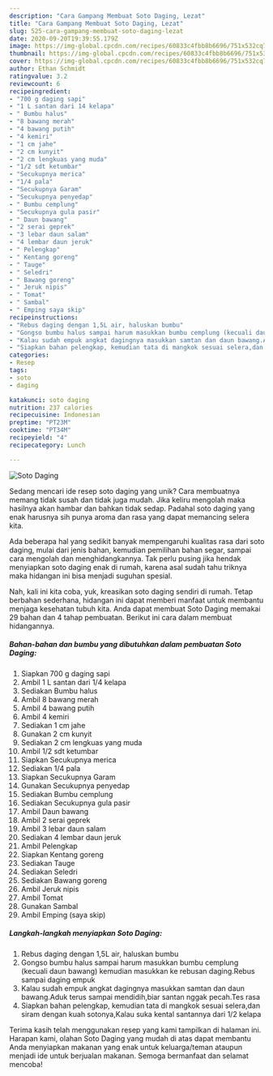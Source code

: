 ```yaml
---
description: "Cara Gampang Membuat Soto Daging, Lezat"
title: "Cara Gampang Membuat Soto Daging, Lezat"
slug: 525-cara-gampang-membuat-soto-daging-lezat
date: 2020-09-20T19:39:55.179Z
image: https://img-global.cpcdn.com/recipes/60833c4fbb8b6696/751x532cq70/soto-daging-foto-resep-utama.jpg
thumbnail: https://img-global.cpcdn.com/recipes/60833c4fbb8b6696/751x532cq70/soto-daging-foto-resep-utama.jpg
cover: https://img-global.cpcdn.com/recipes/60833c4fbb8b6696/751x532cq70/soto-daging-foto-resep-utama.jpg
author: Ethan Schmidt
ratingvalue: 3.2
reviewcount: 6
recipeingredient:
- "700 g daging sapi"
- "1 L santan dari 14 kelapa"
- " Bumbu halus"
- "8 bawang merah"
- "4 bawang putih"
- "4 kemiri"
- "1 cm jahe"
- "2 cm kunyit"
- "2 cm lengkuas yang muda"
- "1/2 sdt ketumbar"
- "Secukupnya merica"
- "1/4 pala"
- "Secukupnya Garam"
- "Secukupnya penyedap"
- " Bumbu cemplung"
- "Secukupnya gula pasir"
- " Daun bawang"
- "2 serai geprek"
- "3 lebar daun salam"
- "4 lembar daun jeruk"
- " Pelengkap"
- " Kentang goreng"
- " Tauge"
- " Seledri"
- " Bawang goreng"
- " Jeruk nipis"
- " Tomat"
- " Sambal"
- " Emping saya skip"
recipeinstructions:
- "Rebus daging dengan 1,5L air, haluskan bumbu"
- "Gongso bumbu halus sampai harum masukkan bumbu cemplung (kecuali daun bawang) kemudian masukkan ke rebusan daging.Rebus sampai daging empuk"
- "Kalau sudah empuk angkat dagingnya masukkan samtan dan daun bawang.Aduk terus sampai mendidih,biar santan nggak pecah.Tes rasa"
- "Siapkan bahan pelengkap, kemudian tata di mangkok sesuai selera,dan siram dengan kuah sotonya,Kalau suka kental santannya dari 1/2 kelapa"
categories:
- Resep
tags:
- soto
- daging

katakunci: soto daging 
nutrition: 237 calories
recipecuisine: Indonesian
preptime: "PT23M"
cooktime: "PT34M"
recipeyield: "4"
recipecategory: Lunch

---
```



![Soto Daging](https://img-global.cpcdn.com/recipes/60833c4fbb8b6696/751x532cq70/soto-daging-foto-resep-utama.jpg)

Sedang mencari ide resep soto daging yang unik? Cara membuatnya memang tidak susah dan tidak juga mudah. Jika keliru mengolah maka hasilnya akan hambar dan bahkan tidak sedap. Padahal soto daging yang enak harusnya sih punya aroma dan rasa yang dapat memancing selera kita.

Ada beberapa hal yang sedikit banyak mempengaruhi kualitas rasa dari soto daging, mulai dari jenis bahan, kemudian pemilihan bahan segar, sampai cara mengolah dan menghidangkannya. Tak perlu pusing jika hendak menyiapkan soto daging enak di rumah, karena asal sudah tahu triknya maka hidangan ini bisa menjadi suguhan spesial.




Nah, kali ini kita coba, yuk, kreasikan soto daging sendiri di rumah. Tetap berbahan sederhana, hidangan ini dapat memberi manfaat untuk membantu menjaga kesehatan tubuh kita. Anda dapat membuat Soto Daging memakai 29 bahan dan 4 tahap pembuatan. Berikut ini cara dalam membuat hidangannya.

<!--inarticleads1-->

##### Bahan-bahan dan bumbu yang dibutuhkan dalam pembuatan Soto Daging:

1. Siapkan 700 g daging sapi
1. Ambil 1 L santan dari 1/4 kelapa
1. Sediakan  Bumbu halus
1. Ambil 8 bawang merah
1. Ambil 4 bawang putih
1. Ambil 4 kemiri
1. Sediakan 1 cm jahe
1. Gunakan 2 cm kunyit
1. Sediakan 2 cm lengkuas yang muda
1. Ambil 1/2 sdt ketumbar
1. Siapkan Secukupnya merica
1. Sediakan 1/4 pala
1. Siapkan Secukupnya Garam
1. Gunakan Secukupnya penyedap
1. Sediakan  Bumbu cemplung
1. Sediakan Secukupnya gula pasir
1. Ambil  Daun bawang
1. Ambil 2 serai geprek
1. Ambil 3 lebar daun salam
1. Sediakan 4 lembar daun jeruk
1. Ambil  Pelengkap
1. Siapkan  Kentang goreng
1. Sediakan  Tauge
1. Sediakan  Seledri
1. Sediakan  Bawang goreng
1. Ambil  Jeruk nipis
1. Ambil  Tomat
1. Gunakan  Sambal
1. Ambil  Emping (saya skip)




<!--inarticleads2-->

##### Langkah-langkah menyiapkan Soto Daging:

1. Rebus daging dengan 1,5L air, haluskan bumbu
1. Gongso bumbu halus sampai harum masukkan bumbu cemplung (kecuali daun bawang) kemudian masukkan ke rebusan daging.Rebus sampai daging empuk
1. Kalau sudah empuk angkat dagingnya masukkan samtan dan daun bawang.Aduk terus sampai mendidih,biar santan nggak pecah.Tes rasa
1. Siapkan bahan pelengkap, kemudian tata di mangkok sesuai selera,dan siram dengan kuah sotonya,Kalau suka kental santannya dari 1/2 kelapa




Terima kasih telah menggunakan resep yang kami tampilkan di halaman ini. Harapan kami, olahan Soto Daging yang mudah di atas dapat membantu Anda menyiapkan makanan yang enak untuk keluarga/teman ataupun menjadi ide untuk berjualan makanan. Semoga bermanfaat dan selamat mencoba!
